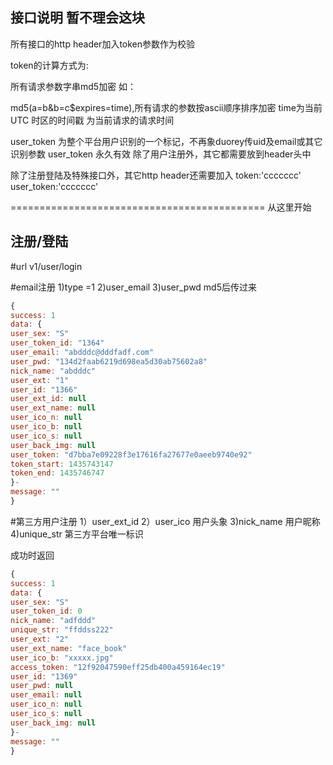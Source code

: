 ## 接口说明 暂不理会这块

所有接口的http header加入token参数作为校验

token的计算方式为:

所有请求参数字串md5加密 如：

md5(a=b&b=c$expires=time),所有请求的参数按ascii顺序排序加密
time为当前UTC 时区的时间戳 为当前请求的请求时间

user_token 为整个平台用户识别的一个标记，不再象duorey传uid及email或其它识别参数
user_token 永久有效
除了用户注册外，其它都需要放到header头中

除了注册登陆及特殊接口外，其它http header还需要加入
token:'ccccccc'
user_token:'ccccccc'


============================================
从这里开始

## 注册/登陆
#url  v1/user/login

#email注册
1)type =1
2)user_email
3)user_pwd  md5后传过来

```javascript
{
success: 1
data: {
user_sex: "S"
user_token_id: "1364"
user_email: "abdddc@dddfadf.com"
user_pwd: "134d2faab6219d698ea5d30ab75602a8"
nick_name: "abdddc"
user_ext: "1"
user_id: "1366"
user_ext_id: null
user_ext_name: null
user_ico_n: null
user_ico_b: null
user_ico_s: null
user_back_img: null
user_token: "d7bba7e09228f3e17616fa27677e0aeeb9740e92"
token_start: 1435743147
token_end: 1435746747
}-
message: ""
}

```
#第三方用户注册
1）user_ext_id
2）user_ico 用户头象
3)nick_name 用户昵称
4)unique_str 第三方平台唯一标识

成功时返回
```javascript
{
success: 1
data: {
user_sex: "S"
user_token_id: 0
nick_name: "adfddd"
unique_str: "ffddss222"
user_ext: "2"
user_ext_name: "face_book"
user_ico_b: "xxxxx.jpg"
access_token: "12f92047590eff25db400a459164ec19"
user_id: "1369"
user_pwd: null
user_email: null
user_ico_n: null
user_ico_s: null
user_back_img: null
}-
message: ""
}
```
